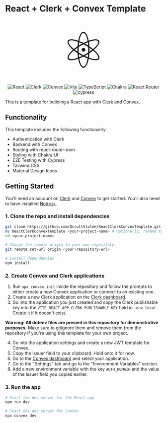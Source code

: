 # React + Clerk + Convex Template

<center>

<span style="font-size:10rem">⚛️</span>

![React](https://img.shields.io/badge/react-%2320232a.svg?style=for-the-badge&logo=react&logoColor=%2361DAFB)
![Clerk](https://img.shields.io/badge/-Clerk-%23E5E5E5?style=for-the-badge&logo=Clerk&logoColor=058a5e)
![Convex](https://img.shields.io/badge/Convex-FF6600?style=for-the-badge&logo=convex&logoColor=white)
![Vite](https://img.shields.io/badge/vite-%23646CFF.svg?style=for-the-badge&logo=vite&logoColor=white)
![TypeScript](https://img.shields.io/badge/typescript-%23007ACC.svg?style=for-the-badge&logo=typescript&logoColor=white)
![Chakra](https://img.shields.io/badge/chakra-%234ED1C5.svg?style=for-the-badge&logo=chakraui&logoColor=white)
![React Router](https://img.shields.io/badge/React_Router-CA4245?style=for-the-badge&logo=react-router&logoColor=white)
![cypress](https://img.shields.io/badge/-cypress-%23E5E5E5?style=for-the-badge&logo=cypress&logoColor=058a5e)

</center>

This is a template for building a React app with [Clerk](https://clerk.com) and [Convex](https://convex.dev).

## Functionality

This template includes the following functionality:
<ul>
   <li>Authentication with Clerk</li>
   <li>Backend with Convex</li>
   <li>Routing with react-router-dom</li>
   <li>Styling with Chakra UI</li>
   <li>E2E Testing with Cypress</li>
   <li>Tailwind CSS</li>
   <li>Material Design Icons</li>
</ul>

## Getting Started

You'll need an account on [Clerk](https://clerk.com) and [Convex](https://convex.dev) to get started. You'll also need to have installed [Node.js](https://nodejs.org/en/).

### 1. Clone the repo and install dependencies

```bash
git clone https://github.com/OccultSlolem/ReactClerkConvexTemplate.git
mv ReactClerkConvexTemplate <your-project-name> # Optionally, rename the project
cd <your-project-name>

# Change the remote origin to your own repository:
git remote set-url origin <your-repository-url>

# Install dependencies
npm install
```

### 2. Create Convex and Clerk applications

1. Run `npx convex init` inside the repository and follow the prompts to either create a new Convex application or connect to an existing one.
2. Create a new Clerk application on the [Clerk dashboard](https://dashboard.clerk.com).
3. Go into the application you just created and copy the Clerk publishable key into the `VITE_REACT_APP_CLERK_PUBLISHABLE_KEY` field in `.env.local`. Create it if it doesn't exist.

**Warning: All dotenv files are present in this repository for demonstrative purposes.** Make sure to gitignore them and remove them from the repository if you're using this template for your own project.

4. Go into the application settings and create a new JWT template for Convex.
5. Copy the Issuer field to your clipboard. Hold onto it for now.
6. Go to the [Convex dashboard](https://dashboard.convex.dev) and select your application.
7. Go to the "Settings" tab and go to the "Environment Variables" section.
8. Add a new environment variable with the key `AUTH_DOMAIN` and the value of the Issuer field you copied earlier. 

### 3. Run the app

```bash
# Start the dev server for the React app
npm run dev

# Start the dev server for Convex
npx convex dev
```
